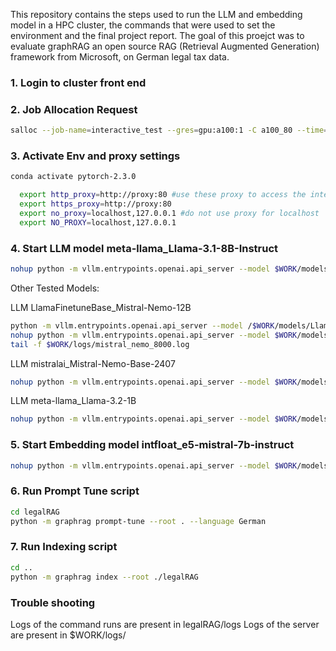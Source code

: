 This repository contains the steps used to run the LLM and embedding model in a HPC cluster, the commands that were used to set the environment and the final project report. The goal of this proejct was to evaluate graphRAG an open source RAG (Retrieval Augmented Generation) framework from Microsoft, on German legal tax data. 

### 1. Login to cluster front end

### 2. Job Allocation Request
```bash
salloc --job-name=interactive_test --gres=gpu:a100:1 -C a100_80 --time=04:00:00 --ntasks=1 --cpus-per-task=4 --partition=a100
```

### 3. Activate Env and proxy settings
```bash
conda activate pytorch-2.3.0
```
```bash
  export http_proxy=http://proxy:80 #use these proxy to access the internet
  export https_proxy=http://proxy:80
  export no_proxy=localhost,127.0.0.1 #do not use proxy for localhost
  export NO_PROXY=localhost,127.0.0.1
```
### 4. Start LLM model meta-llama_Llama-3.1-8B-Instruct
```bash
nohup python -m vllm.entrypoints.openai.api_server --model $WORK/models/meta-llama_Llama-3.1-8B-Instruct --port 8000 --gpu_memory_utilization=0.8 --chat-template $HOME/scripts/tool_chat_template_llama3.1_json.jinja > $WORK/logs/llama_8b_8000.log 2>&1 &
```
Other Tested Models:

LLM LlamaFinetuneBase_Mistral-Nemo-12B
```bash
python -m vllm.entrypoints.openai.api_server --model /$WORK/models/LlamaFinetuneBase_Mistral-Nemo-12B --port 8000 --gpu_memory_utilization=0.7
nohup python -m vllm.entrypoints.openai.api_server --model $WORK/models/LlamaFinetuneBase_Mistral-Nemo-12B --port 8000 --dtype half --gpu_memory_utilization=0.8 --max_model_len=128000 --chat-template $HOME/scripts/tool_chat_template_mistral.jinja > $WORK/logs/mistral_nemo_8000.log 2>&1 &
tail -f $WORK/logs/mistral_nemo_8000.log
```

LLM mistralai_Mistral-Nemo-Base-2407
```bash
nohup python -m vllm.entrypoints.openai.api_server --model $WORK/models/mistralai_Mistral-Nemo-Base-2407 --port 8000 --gpu_memory_utilization=0.8 --guided-decoding-backend=lm-format-enforcer --chat-template $HOME/scripts/tool_chat_template_mistral.jinja > $WORK/logs/mistral_nemo_base_8000.log 2>&1 &

```

LLM meta-llama_Llama-3.2-1B
```bash
nohup python -m vllm.entrypoints.openai.api_server --model $WORK/models/meta-llama_Llama-3.2-1B --port=8000 --gpu_memory_utilization=0.8 > $WORK/logs/llama_1b_8000.log 2>&1 &
```

### 5. Start Embedding model intfloat_e5-mistral-7b-instruct
```bash
nohup python -m vllm.entrypoints.openai.api_server --model $WORK/models/intfloat_e5-mistral-7b-instruct --port 8001 --gpu_memory_utilization=0.7> $WORK/logs/mistral_8001.log 2>&1 &
```

### 6. Run Prompt Tune script
```bash
cd legalRAG
python -m graphrag prompt-tune --root . --language German
```

### 7. Run Indexing script
```bash
cd ..
python -m graphrag index --root ./legalRAG
```

### Trouble shooting
Logs of the command runs are present in legalRAG/logs
Logs of the server are present in $WORK/logs/





